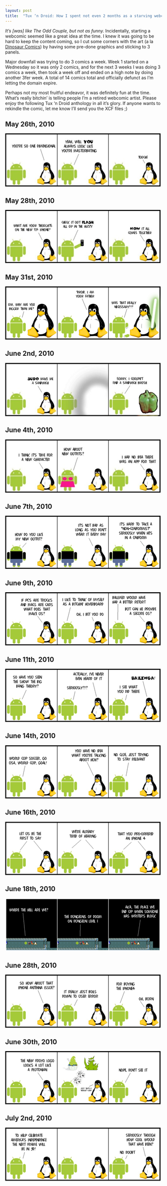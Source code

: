 ```yaml
---
layout: post
title:  "Tux ‘n Droid: How I spent not even 2 months as a starving webcomic artist"
---
```


*It’s [was] like The Odd Couple, but not as funny.* Incidentally, starting a webcomic seemed like a great idea at the time. I knew it was going to be hard to keep the content coming, so I cut some corners with the art (a la [Dinosaur Comics](http://www.qwantz.com/index.php)) by having some pre-done graphics and sticking to 3 panels.

Major downfall was trying to do 3 comics a week. Week 1 started on a Wednesday so it was only 2 comics, and for the next 3 weeks I was doing 3 comics a week, then took a week off and ended on a high note by doing another 3fer week. A total of 14 comics total and officially defunct as I’m letting the domain expire.

Perhaps not my most fruitful endeavor, it was definitely fun at the time. What’s really bitchin’ is telling people I’m a retired webcomic artist. Please enjoy the following Tux ‘n Droid anthology in all it’s glory. If anyone wants to rekindle the comic, let me know I’ll send you the XCF files ;)

## May 26th, 2010
![014](/images/tux-n-droid/014.jpg)

## May 28th, 2010
![013](/images/tux-n-droid/013.jpg)

## May 31st, 2010
![012](/images/tux-n-droid/012.png)

## June 2nd, 2010
![011](/images/tux-n-droid/011.jpg)

## June 4th, 2010
![010](/images/tux-n-droid/010.jpg)

## June 7th, 2010
![009](/images/tux-n-droid/009.png)

## June 9th, 2010
![008](/images/tux-n-droid/008.png)

## June 11th, 2010
![007](/images/tux-n-droid/007.png)

## June 14th, 2010
![006](/images/tux-n-droid/006.png)

## June 16th, 2010
![005](/images/tux-n-droid/005.png)

## June 18th, 2010
![004](/images/tux-n-droid/004.png)

## June 28th, 2010
![003](/images/tux-n-droid/003.png)

## June 30th, 2010
![002](/images/tux-n-droid/002.png)

## July 2nd, 2010
![001](/images/tux-n-droid/001.png)
